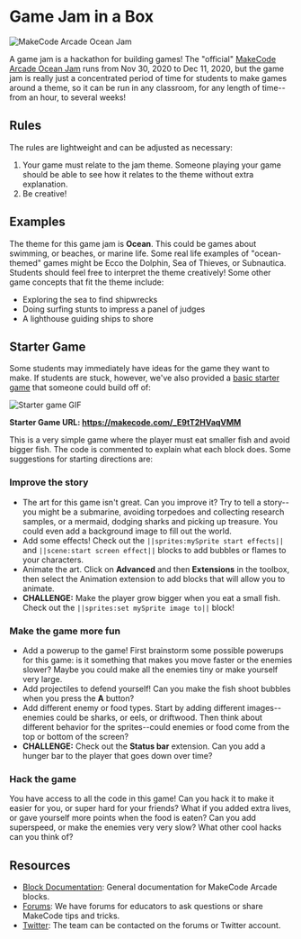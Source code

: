 
# Game Jam in a Box

![MakeCode Arcade Ocean Jam](/static/gamejam/jams/ocean/assets/preview.png)

A game jam is a hackathon for building games! The "official" [MakeCode Arcade Ocean Jam](https://arcade.makecode.com/gamejam/ocean) runs from Nov 30, 2020 to Dec 11, 2020, but the game jam is really just a concentrated period of time for students to make games around a theme, so it can be run in any classroom, for any length of time--from an hour, to several weeks!

## Rules

The rules are lightweight and can be adjusted as necessary:
1.  Your game must relate to the jam theme. Someone playing your game should be able to see how it relates to the theme without extra explanation.
2.  Be creative!

## Examples

The theme for this game jam is **Ocean**. This could be games about swimming, or beaches, or marine life. Some real life examples of "ocean-themed" games might be Ecco the Dolphin, Sea of Thieves, or Subnautica. Students should feel free to interpret the theme creatively! Some other game concepts that fit the theme include:
-  Exploring the sea to find shipwrecks
-  Doing surfing stunts to impress a panel of judges
-  A lighthouse guiding ships to shore

## Starter Game

Some students may immediately have ideas for the game they want to make. If students are stuck, however, we've also provided a [basic starter game](https://makecode.com/_E9tT2HVaqVMM) that someone could build off of:

![Starter game GIF](/static/gamejam/jams/ocean/assets/starter.gif)

**Starter Game URL: https://makecode.com/_E9tT2HVaqVMM**

This is a very simple game where the player must eat smaller fish and avoid bigger fish. The code is commented to explain what each block does. Some suggestions for starting directions are:

### Improve the story

- The art for this game isn't great. Can you improve it? Try to tell a story--you might be a submarine, avoiding torpedoes and collecting research samples, or a mermaid, dodging sharks and picking up treasure. You could even add a background image to fill out the world.
- Add some effects! Check out the ``||sprites:mySprite start effects||``  and ``||scene:start screen effect||``  blocks to add bubbles or flames to your characters.
- Animate the art. Click on **Advanced** and then **Extensions** in the toolbox, then select the Animation extension to add blocks that will allow you to animate.
- **CHALLENGE:** Make the player grow bigger when you eat a small fish. Check out the ``||sprites:set mySprite image to||`` block!

### Make the game more fun

- Add a powerup to the game! First brainstorm some possible powerups for this game: is it something that makes you move faster or the enemies slower? Maybe you could make all the enemies tiny or make yourself very large.
- Add projectiles to defend yourself! Can you make the fish shoot bubbles when you press the **A** button?
- Add different enemy or food types. Start by adding different images--enemies could be sharks, or eels, or driftwood. Then think about different behavior for the sprites--could enemies or food come from the top or bottom of the screen?
- **CHALLENGE:** Check out the **Status bar** extension. Can you add a hunger bar to the player that goes down over time?

### Hack the game

You have access to all the code in this game! Can you hack it to make it easier for you, or super hard for your friends? What if you added extra lives, or gave yourself more points when the food is eaten? Can you add superspeed, or make the enemies very very slow? What other cool hacks can you think of?

## Resources
- [Block Documentation](https://arcade.makecode.com/reference): General documentation for MakeCode Arcade blocks.
- [Forums](http://forum.makecode.com/): We have forums for educators to ask questions or share MakeCode tips and tricks.
- [Twitter](https://twitter.com/msmakecode): The team can be contacted on the forums or Twitter account.